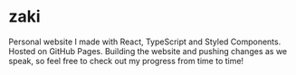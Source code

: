 # zaki
Personal website I made with React, TypeScript and Styled Components. Hosted on GitHub Pages. Building the website and pushing changes as we speak, so feel free to check out my progress from time to time!
